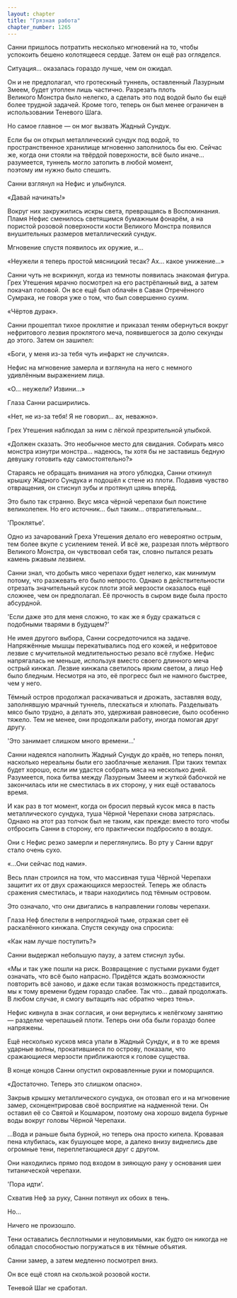```yaml
---
layout: chapter
title: "Грязная работа"
chapter_number: 1265
---
```


Санни пришлось потратить несколько мгновений на то, чтобы успокоить бешено колотящееся сердце. Затем он ещё раз огляделся.

Ситуация... оказалась гораздо лучше, чем он ожидал.

Он и не предполагал, что гротескный туннель, оставленный Лазурным Змеем, будет утоплен лишь частично. Разрезать плоть Великого Монстра было нелегко, а сделать это под водой было бы ещё более трудной задачей. Кроме того, теперь он был менее ограничен в использовании Теневого Шага.

Но самое главное — он мог вызвать Жадный Сундук.

Если бы он открыл металлический сундук под водой, то пространственное хранилище мгновенно заполнилось бы ею. Сейчас же, когда они стояли на твёрдой поверхности, всё было иначе... разумеется, туннель могло затопить в любой момент, поэтому им нужно было спешить.

Санни взглянул на Нефис и улыбнулся.

«Давай начинать!»

Вокруг них закружились искры света, превращаясь в Воспоминания. Пламя Нефис сменилось светящимся бумажным фонарём, а на пористой розовой поверхности кости Великого Монстра появился внушительных размеров металлический сундук.

Мгновение спустя появилось их оружие, и...

«Неужели я теперь простой мясницкий тесак? Ах... какое унижение...»

Санни чуть не вскрикнул, когда из темноты появилась знакомая фигура. Грех Утешения мрачно посмотрел на его растрёпанный вид, а затем покачал головой. Он все ещё был облачён в Саван Отречённого Сумрака, не говоря уже о том, что был совершенно сухим.

«Чёртов дурак».

Санни прошептал тихое проклятие и приказал теням обернуться вокруг нефритового лезвия проклятого меча, появившегося за долю секунды до этого. Затем он зашипел:

«Боги, у меня из-за тебя чуть инфаркт не случился».

Нефис на мгновение замерла и взглянула на него с немного удивлённым выражением лица.

«О... неужели? Извини...»

Глаза Санни расширились.

«Нет, не из-за тебя! Я не говорил... ах, неважно».

Грех Утешения наблюдал за ним с лёгкой презрительной улыбкой.

«Должен сказать. Это необычное место для свидания. Собирать мясо монстра изнутри монстра... надеюсь, ты хотя бы не заставишь бедную девушку готовить еду самостоятельно?»

Стараясь не обращать внимания на этого ублюдка, Санни откинул крышку Жадного Сундука и подошёл к стене из плоти. Подавив чувство отвращения, он стиснул зубы и протянул цзянь вперёд.

Это было так странно. Вкус мяса чёрной черепахи был поистине великолепен. Но его источник... был таким... отвратительным...

'Проклятье'.

Одно из зачарований Греха Утешения делало его невероятно острым, тем более вкупе с усилением теней. И всё же, разрезая плоть мёртвого Великого Монстра, он чувствовал себя так, словно пытался резать камень ржавым лезвием.

Санни знал, что добыть мясо черепахи будет нелегко, как минимум потому, что разжевать его было непросто. Однако в действительности отрезать значительный кусок плоти этой мерзости оказалось ещё сложнее, чем он предполагал. Её прочность в сыром виде была просто абсурдной.

'Если даже это для меня сложно, то как же я буду сражаться с подобными тварями в будущем?'

Не имея другого выбора, Санни сосредоточился на задаче. Напряжённые мышцы перекатывались под его кожей, и нефритовое лезвие с мучительной медлительностью резало всё глубже. Нефис напрягалась не меньше, используя вместо своего длинного меча острый кинжал. Лезвие кинжала светилось ярким светом, а лицо Неф было бледным. Несмотря на это, её прогресс был не намного быстрее, чем у него.

Тёмный остров продолжал раскачиваться и дрожать, заставляя воду, заполнявшую мрачный туннель, плескаться и хлюпать. Разделывать мясо было трудно, а делать это, удерживая равновесие, было особенно тяжело. Тем не менее, они продолжали работу, иногда помогая друг другу.

'Это занимает слишком много времени...'

Санни надеялся наполнить Жадный Сундук до краёв, но теперь понял, насколько нереальны были его заоблачные желания. При таких темпах будет хорошо, если им удастся собрать мяса на несколько дней. Разумеется, пока битва между Лазурным Змеем и жуткой бабочкой не закончилась или не сместилась в их сторону, у них ещё оставалось время.

И как раз в тот момент, когда он бросил первый кусок мяса в пасть металлического сундука, туша Чёрной Черепахи снова затряслась. Однако на этот раз толчок был не таким, как прежде: вместо того чтобы отбросить Санни в сторону, его практически подбросило в воздух.

Они с Нефис резко замерли и переглянулись. Во рту у Санни вдруг стало очень сухо.

«...Они сейчас под нами».

Весь план строился на том, что массивная туша Чёрной Черепахи защитит их от двух сражающихся мерзостей. Теперь же область сражения сместилась, и твари находились под тёмным островом.

Это означало, что они двигались в направлении головы черепахи.

Глаза Неф блестели в непроглядной тьме, отражая свет её раскалённого кинжала. Спустя секунду она спросила:

«Как нам лучше поступить?»

Санни выдержал небольшую паузу, а затем стиснул зубы.

«Мы и так уже пошли на риск. Возвращение с пустыми руками будет означать, что всё было напрасно. Придётся ждать возможности повторить всё заново, и даже если такая возможность представится, мы к тому времени будем гораздо слабее. Так что... давай продолжать. В любом случае, я смогу вытащить нас обратно через тень».

Нефис кивнула в знак согласия, и они вернулись к нелёгкому занятию — разделке черепашьей плоти. Теперь они оба были гораздо более напряжены.

Ещё несколько кусков мяса упали в Жадный Сундук, и в то же время ударные волны, прокатившиеся по острову, показали, что сражающиеся мерзости приближаются к голове существа.

В конце концов Санни опустил окровавленные руки и поморщился.

«Достаточно. Теперь это слишком опасно».

Закрыв крышку металлического сундука, он отозвал его и на мгновение замер, сконцентрировав своё восприятие на надменной тени. Он оставил её со Святой и Кошмаром, поэтому она хорошо видела бурные воды вокруг головы Чёрной Черепахи.

...Вода и раньше была бурной, но теперь она просто кипела. Кровавая пена клубилась, как бушующее море, а далеко внизу виднелись две огромные тени, переплетающиеся друг с другом.

Они находились прямо под входом в зияющую рану у основания шеи титанической черепахи.

'Пора идти'.

Схватив Неф за руку, Санни потянул их обоих в тень.

Но...

Ничего не произошло.

Тени оставались бесплотными и неуловимыми, как будто он никогда не обладал способностью погружаться в их тёмные объятия.

Санни замер, а затем медленно посмотрел вниз.

Он все ещё стоял на скользкой розовой кости.

Теневой Шаг не сработал.